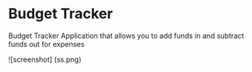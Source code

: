 # Budget Tracker

Budget Tracker Application that allows you to add funds in and subtract funds out for expenses

![screenshot] (ss.png)

